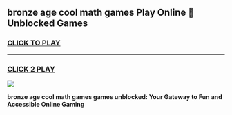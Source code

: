
## bronze age cool math games Play Online 👋 Unblocked Games
<h3>
<a href="https://news.freeplayer.one?title=bronze_age_cool_math_games&ref=17CMG">CLICK TO PLAY</a></h3>
<hr>

<h3>
<a href="https://news.freeplayer.one?title=bronze_age_cool_math_games&ref=17CMG">CLICK 2 PLAY</a>
  
</h3>

<a href="https://news.freeplayer.one?title=bronze_age_cool_math_games&ref=17CMG/"><img src="https://clearcache.store/games.png"></a>


**bronze age cool math games games unblocked: Your Gateway to Fun and Accessible Online Gaming**
